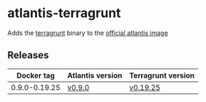 # atlantis-terragrunt

Adds the [terragrunt](https://github.com/gruntwork-io/terragrunt) binary to the [official atlantis image](https://github.com/runatlantis/atlantis)

## Releases

| Docker tag | Atlantis version | Terragrunt version |
| --- | --- | --- |
| 0.9.0-0.19.25 | [v0.9.0](https://github.com/runatlantis/atlantis/releases/tag/v0.9.0) | [v0.19.25](https://github.com/gruntwork-io/terragrunt/releases/tag/v0.19.25) |
